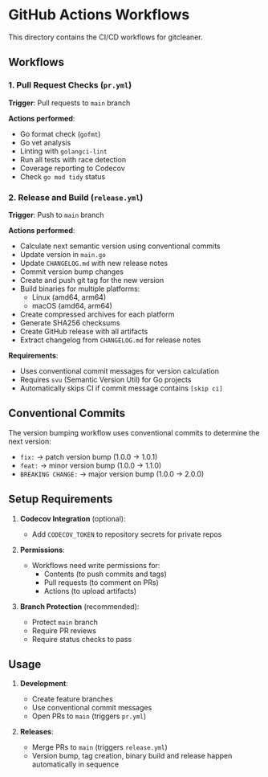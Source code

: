 # GitHub Actions Workflows

This directory contains the CI/CD workflows for gitcleaner.

## Workflows

### 1. Pull Request Checks (`pr.yml`)
**Trigger**: Pull requests to `main` branch

**Actions performed**:
- Go format check (`gofmt`)
- Go vet analysis
- Linting with `golangci-lint`
- Run all tests with race detection
- Coverage reporting to Codecov
- Check `go mod tidy` status

### 2. Release and Build (`release.yml`)
**Trigger**: Push to `main` branch

**Actions performed**:
- Calculate next semantic version using conventional commits
- Update version in `main.go`
- Update `CHANGELOG.md` with new release notes
- Commit version bump changes
- Create and push git tag for the new version
- Build binaries for multiple platforms:
  - Linux (amd64, arm64)
  - macOS (amd64, arm64)
- Create compressed archives for each platform
- Generate SHA256 checksums
- Create GitHub release with all artifacts
- Extract changelog from `CHANGELOG.md` for release notes

**Requirements**:
- Uses conventional commit messages for version calculation
- Requires `svu` (Semantic Version Util) for Go projects
- Automatically skips CI if commit message contains `[skip ci]`

## Conventional Commits

The version bumping workflow uses conventional commits to determine the next version:

- `fix:` → patch version bump (1.0.0 → 1.0.1)
- `feat:` → minor version bump (1.0.0 → 1.1.0)
- `BREAKING CHANGE:` → major version bump (1.0.0 → 2.0.0)

## Setup Requirements

1. **Codecov Integration** (optional):
   - Add `CODECOV_TOKEN` to repository secrets for private repos

2. **Permissions**:
   - Workflows need write permissions for:
     - Contents (to push commits and tags)
     - Pull requests (to comment on PRs)
     - Actions (to upload artifacts)

3. **Branch Protection** (recommended):
   - Protect `main` branch
   - Require PR reviews
   - Require status checks to pass

## Usage

1. **Development**:
   - Create feature branches
   - Use conventional commit messages
   - Open PRs to `main` (triggers `pr.yml`)

2. **Releases**:
   - Merge PRs to `main` (triggers `release.yml`)
   - Version bump, tag creation, binary build and release happen automatically in sequence
